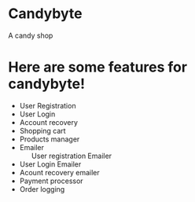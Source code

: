 # Candybyte
A candy shop


<h1>Here are some features for candybyte!</h1>
<ul>
  <li>User Registration</li>
  <li>User Login</li>
  <li>Account recovery</li>
  <li>Shopping cart</li>
  <li>Products manager</li>
  <li>Emailer
    <ul>User registration Emailer</ul>
    <li>User Login Emailer</li>
    <li>Acount recovery emailer</li>
  </li>
  
  <li> Payment processor </li>
  <li>Order logging</li>

</ul>
